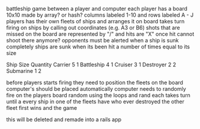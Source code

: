battleship game between a player and computer
each player has a board 10x10 made by array? or hash?
  columns labeled 1-10 and rows labeled A - J
players has their own fleets of ships and arranges it on board
takes turn firing on ships by calling out coordinates
  (e.g. A3 or B6)
shots that are missed on the board are represented by "/" and
  hits are "X" once hit cannot shoot there anymore?
opponents must be alerted when a ship is sunk completely
ships are sunk when its been hit a number of times equal
  to its size

Ship         Size    Quantity
Carrier      5       1
Battleship   4       1
Cruiser      3       1
Destroyer    2       2
Submarine    1       2

before players starts firing they need to position the fleets
  on the board computer's should be placed automatically
computer needs to randomly fire on the players board random
  using the loops and rand
each takes turn until a every ship in one of the fleets have
  who ever destroyed the other fleet first wins and the game

this will be deleted and remade into a rails app